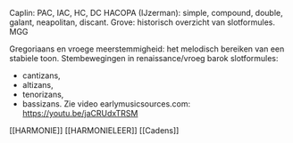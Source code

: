 Caplin: PAC, IAC, HC, DC
HACOPA (IJzerman): simple, compound, double, galant, neapolitan, discant.
Grove: historisch overzicht van slotformules.
MGG

Gregoriaans en vroege meerstemmigheid: het melodisch bereiken van een stabiele toon.
Stembewegingen in renaissance/vroeg barok slotformules: 
- cantizans, 
- altizans, 
- tenorizans, 
- bassizans.
Zie video earlymusicsources.com: https://youtu.be/jaCRUdxTRSM

[[HARMONIE]]
[[HARMONIELEER]]
[[Cadens]]

